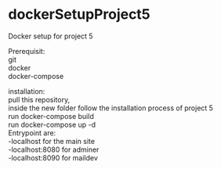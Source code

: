 # dockerSetupProject5
Docker setup for project 5 

Prerequisit:  
git  
docker  
docker-compose

installation:  
pull this repository,  
inside the new folder follow the installation process of project 5  
run docker-compose build  
run docker-compose up -d  
Entrypoint are:  
-localhost for the main site  
-localhost:8080 for adminer  
-localhost:8090 for maildev  
